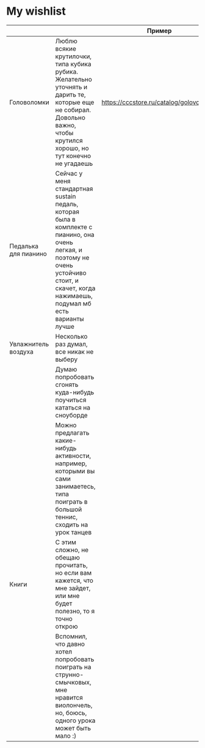 # My wishlist

| | | Пример | Забито |
| --- | --- | --- | --- |
| Головоломки | Люблю всякие крутилочки, типа кубика рубика. Желательно уточнять и дарить те, которые еще не собирал. Довольно важно, чтобы крутился хорошо, но тут конечно не угадаешь | https://cccstore.ru/catalog/golovolomki/ | | 
| Педалька для пианино | Сейчас у меня стандартная sustain педаль, которая была в комплекте с пианино, она очень легкая, и поэтому не очень устойчиво стоит, и скачет, когда нажимаешь, подумал мб есть варианты лучше | | + |
| Увлажнитель воздуха | Несколько раз думал, все никак не выберу | | |
| | Думаю попробовать сгонять куда-нибудь поучиться кататься на сноуборде | | |
| | Можно предлагать какие-нибудь активности, например, которыми вы сами занимаетесь, типа поиграть в большой теннис, сходить на урок танцев | | |
| Книги | С этим сложно, не обещаю прочитать, но если вам кажется, что мне зайдет, или мне будет полезно, то я точно открою | | |
| | Вспомнил, что давно хотел попробовать поиграть на струнно-смычковых, мне нравится виолончель, но, боюсь, одного урока может быть мало :) | | | 
